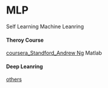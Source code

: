 # MLP
Self Learning Machine Leanring

#### Theroy Course
[coursera_Standford_Andrew Ng](https://www.coursera.org/learn/machine-learning) Matlab

#### Deep Leanring


[others](https://github.com/ty4z2008/Qix)

